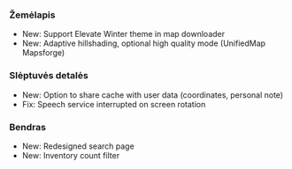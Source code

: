 ### Žemėlapis
- New: Support Elevate Winter theme in map downloader
- New: Adaptive hillshading, optional high quality mode (UnifiedMap Mapsforge)

### Slėptuvės detalės
- New: Option to share cache with user data (coordinates, personal note)
- Fix: Speech service interrupted on screen rotation

### Bendras
- New: Redesigned search page
- New: Inventory count filter
